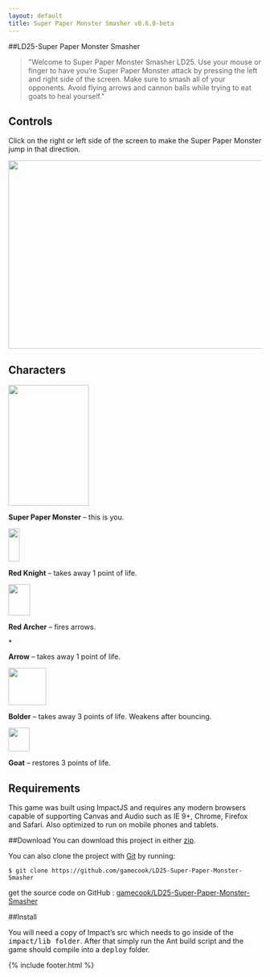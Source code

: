 ```yaml
---
layout: default
title: Super Paper Monster Smasher v0.6.0-beta
---
```


<script src='game.min.js'></script>

##LD25-Super Paper Monster Smasher

>"Welcome to Super Paper Monster Smasher LD25. Use your mouse or finger to have you’re Super Paper Monster attack by pressing the left and right side of the screen. Make sure to smash all of your opponents. Avoid flying arrows and cannon balls while trying to eat goats to heal yourself."

<canvas id="canvas"></canvas>

<h2>Controls</h2>

<p>Click on the right or left side of the screen to make the
    Super Paper Monster jump in that direction.</p>

<p><img width=624 height=374 id="Picture 10" src="media/instructions/image002.jpg"></p>

<h2>Characters</h2>

<p><img width=160 height=240 id="Picture 6" src="media/instructions/image003.png"></p>

<p><b>Super Paper Monster</b> – this is you.</p>

<p><img width=22 height=66 id="Picture 11" src="media/instructions/image004.jpg"></p>

<p><b>Red Knight</b> – takes away 1 point of life.</p>

<p><img width=43 height=62 id="Picture 8"  src="media/instructions/image005.png"></p>

<p><b>Red Archer</b> – fires arrows.</p>

<p><img width=31 height=14 src="media/instructions/image006.png" alt="*"></p>

<p><b>Arrow</b> – takes away 1 point of life.</p>

<p><img width=75 height=74 id="Picture 7" src="media/instructions/image007.png"></p>

<p><b>Bolder</b> – takes away 3 points of life. Weakens after bouncing.</p>

<p><img width=42 height=47 id="Picture 4" src="media/instructions/image008.png"></p>

<p><b>Goat</b> – restores 3 points of life.</p>

<h2>Requirements</h2>

<p>This game was built using ImpactJS and requires any modern browsers capable of supporting Canvas and Audio such as IE 9+, Chrome, Firefox and Safari. Also optimized to run on mobile phones and tablets.</p>

##Download
You can download this project in either <a href="https://github.com/gamecook/LD25-Super-Paper-Monster-Smasher/archive/master.zip">zip</a>.

You can also clone the project with <a href="http://git-scm.com">Git</a> by running:

    $ git clone https://github.com/gamecook/LD25-Super-Paper-Monster-Smasher

get the source code on GitHub : <a href="https://github.com/gamecook/LD25-Super-Paper-Monster-Smasher">gamecook/LD25-Super-Paper-Monster-Smasher</a>

##Install

You will need a copy of Impact’s src which needs to go inside of the <tt>impact/lib folder</tt>. After that simply run the Ant build script and the game should compile into a <tt>deploy</tt> folder.


{% include footer.html %}
